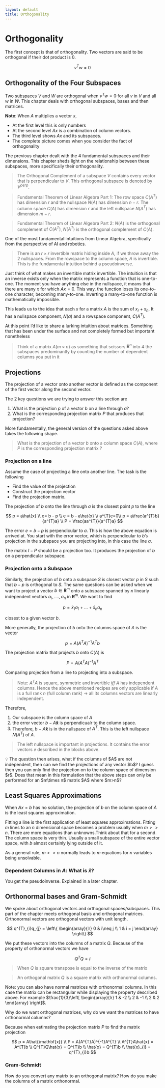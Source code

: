 ```yaml
---
layout: default
title: Orthogonality
---
```

# Orthogonality

The first concept is that of orthogonality. Two vectors are said to be orthogonal if their dot product is 0.

$$
v^{T}w=0
$$

## Orthogonality of the Four Subspaces

Two subspaces $V$ and $W$ are orthogonal when $v^{T}w=0$ for all $v$ in $V$ and all $w$ in $W$. This chapter deals with orthogonal subspaces, bases and then matrices. 

**Note**: When $A$ multiplies a vector $x$, 

- At the first level this is only numbers
- At the second level $Ax$ is a combination of column vectors.
- The third level shows $Ax$ and its subspaces.
- The complete picture comes when you consider the fact of orthogonality

The previous chapter dealt with the 4 fundamental subspaces and their dimensions. This chapter sheds light on the relationship between these subspaces, more specifically their orthogonality.

> The Orthogonal Complement of a subspace $V$ contains every vector that is perpendicular to $V$. This orthogonal subspace is denoted by $V^{perp}$.
> 

> Fundamental Theorem of Linear Algebra Part 1: The row space $C(A^{T})$ has dimension $r$ and the nullspace $N(A)$ has dimension $n-r$. The column space $C(A)$ has dimension $r$ and the left nullspace $N(A^{T})$ has dimension $m-r$.
> 

> Fundamental Theorem of Linear Algebra Part 2: $N(A)$ is the orthogonal complement of $C(A^{T})$, $N(A^{T})$ is the orthogonal complement of $C(A)$.
> 

One of the most fundamental intuitions from Linear Algebra, specifically from the perspective of AI and robotics. 

> There is an $r \times r$ invertible matrix hiding inside $A$, if we throw away the 2 nullspaces. From the rowspace to the column space, $A$ is invertible. This is the fundamental intuition behind a pseudoinverse.
> 

Just think of what makes an invertible matrix invertible. The intuition is that an inverse exists only when the matrix represents a function that is one-to-one. The moment you have anything else in the nullspace, it means that there are many $x$ for which $Ax = 0$.  This way, the function loses its one-to-one character, becoming many-to-one. Inverting a many-to-one function is mathematically impossible.

This leads us to the idea that each $x$ for a matrix $A$ is the sum of $x_{r} + x_{n}$. It has a nullspace component, $N(a)$ and a rowspace component, $C(A^{T})$.

At this point I’d like to share a lurking intuition about matrices. Something that has been under the surface and not completely formed but important nonetheless

> Think of a matrix $A (m \times n)$ as something that scissors $\mathbf{R}^{n}$ into 4 the subspaces predominantly by counting the number of dependent columns you put in it
> 

## Projections

The projection of a vector onto another vector is defined as the component of the first vector along the second vector.

The 2 key questions we are trying to answer this section are

1. What is the projection $p$ of a vector $b$ on a line through $a$?
2. What is the corresponding projection matrix $P$ that produces that projection?

More fundamentally, the general version of the questions asked above takes the following shape. 

> What is the projection of a vector $b$ onto a column space $C(A)$, where $P$ is the corresponding projection matrix ?
> 

### Projection on a line

Assume the case of projecting a line onto another line. The task is the following

- Find the value of the projection
- Construct the projection vector
- Find the projection matrix.

The projection of $b$ onto the line through $a$ is the closest point $p$ to the line

$$
p = a\hat{x} \\ e= b - p \\ e = b - a\hat{x} \\ a^{T}e=0\\ p = a\frac{a^{T}b}{a^{T}a} \\ P = \frac{aa^{T}}{a^{T}a}
$$

The error $e = b - p$ is perpendicular to $a$. This is how the above equation is arrived at. You start with the error vector, which is perpendicular to $b$’s projection in the subspace you are projecting into, in this case the line $a$.

The matrix $I-P$ should be a projection too. It produces the projection of $b$ on a perpendicular subspace.

### Projection onto a Subspace

Similarly, the projection of $b$ onto a subspace $S$ is closest vector $p$ in $S$ such that $b-p$ is orthogonal to $S$. The same questions can be asked when we want to project a vector $b \in \mathbf{R}^{m}$ onto a subspace spanned by $n$ linearly independent vectors $a_{1}, …., a_{n}$ in $\mathbf{R}^{m}$. We want to find

$$
p = \hat{x}_{1}a_{1} + ... + \hat{x}_{n}a_{n}
$$

closest to a given vector $b$.

More generally, the projection of $b$ onto the columns space of $A$ is the vector 

$$
p = A(A^{T}A)^{-1}A^{T}b
$$

The projection matrix that projects $b$ onto $C(A)$ is 

$$
P = A(A^{T}A)^{-1}A^{T}
$$

Comparing projection from a line to projecting into a subspace.

> Note: $A^{T}A$ is square, symmetric and invertible $iff$ $A$ has independent columns. Hence the above mentioned recipes are only applicable if $A$ is a full rank $n$ (full column rank) → all its columns vectors are linearly independent.
> 

Therefore,

1. Our subspace is the column space of $A$
2. the error vector $b - A\mathbf{\hat{x}}$ is perpendicualr to the column space.
3. Therefore, $b - A\mathbf{\hat{x}}$ is in the nullspace of $A^{T}$. This is the left nullspace $N(A^{T})$ of $A$.

> The left nullspace is important in projections. It contains the error vectors $e$ described in the blocks above.
> 

<aside>
💡 The question then arises, what if the columns of $A$ are not independent, then can we find the projections of any vector $b$? I guess then you can only find the projection on to the column space of dimension $r$. Does that mean in this formulation that the above steps can only be performed for an $m\times n$ matrix $A$ where $m>n$?

</aside>

## Least Squares Approximations

 When $Ax = b$ has no solution, the projection of $b$ on the column space of $A$ is the least squares approximation. 

Fitting a line is the first application of least squares approximations. Fitting $m$ lines to an $n$ dimensional space becomes a problem usually when $m>>n$. There are more equations than unknowns.Think about that for a second. The column space is very thin. Usually a small subspace of the entire vector space, with $b$ almost certainly lying outside of it.

As a general rule, $m>>n$ normally leads to $m$ equations for $n$ variables being unsolvable. 

### Dependent Columns in $A$: What is $\hat{x}$?

You get the pseudoinverse. Explained in a later chapter.

## Orthonormal bases and Gram-Schmidt

We spoke about orthogonal vectors and orthogonal spaces/subspaces. This part of the chapter meets orthogonal basis and orthogonal matrices. Orthonormal vectors are orthogonal vectors with unit length.

$$
q^{T}_{i}q_{j} = \left\{ \begin{array}{lr}
0 & i\neq j \\
1 & i = j 
\end{array}
\right\}
$$

We put these vectors into the columns of a matrix $Q$. Because of the property of orthonormal vectors we have 

$$
Q^{T}Q = I
$$

> When $Q$ is square transpose is equal to the inverse of the matrix
> 

> An orthogonal matrix $Q$ is a square matrix with orthonormal columns.
> 

Note: you can also have normal matrices with orthonormal columns. In this case the matrix can be rectangular while displaying the property described above. For example $\frac{1}{3}\left[ \begin{array}{lr}
1 & -2 \\
2 & -1 \\ 
2 & 2
\end{array}
\right]$. 

Why do we want orthogonal matrices, why do we want the matrices to have orthonormal columns?

Because when estimating the projection matrix $P$ to find the matrix projection

$$
p = A\hat{\mathbf{x}} \\ P = A(A^{T}A)^{-1}A^{T} \\ A^{T}A\hat{x} = A^{T}b \\ 
Q^{T}Q\hat{x} = Q^{T}b \\ 
\hat{x} = Q^{T}b \\ \hat{x}_{i} = q^{T}_{i}b
$$

### Gram-Schmidt

How do you convert any matrix to an orthogonal matrix? How do you make the columns of a matrix orthonormal.
